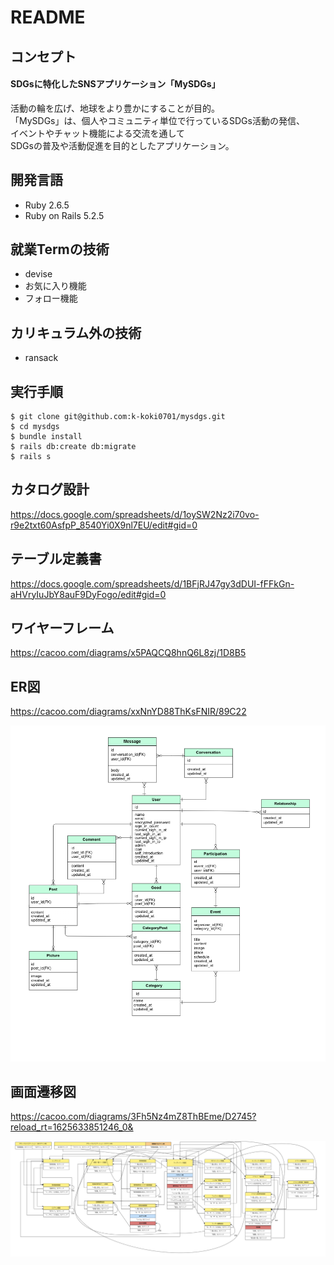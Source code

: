 # README

## コンセプト

#### SDGsに特化したSNSアプリケーション「MySDGs」

活動の輪を広げ、地球をより豊かにすることが目的。  
「MySDGs」は、個人やコミュニティ単位で行っているSDGs活動の発信、  
イベントやチャット機能による交流を通して  
SDGsの普及や活動促進を目的としたアプリケーション。


## 開発言語

- Ruby 2.6.5
- Ruby on Rails 5.2.5


## 就業Termの技術

- devise
- お気に入り機能
- フォロー機能


## カリキュラム外の技術

- ransack


## 実行手順

```
$ git clone git@github.com:k-koki0701/mysdgs.git
$ cd mysdgs
$ bundle install
$ rails db:create db:migrate
$ rails s
```

## カタログ設計
https://docs.google.com/spreadsheets/d/1oySW2Nz2i70vo-r9e2txt60AsfpP_8540Yi0X9nl7EU/edit#gid=0


## テーブル定義書
https://docs.google.com/spreadsheets/d/1BFjRJ47gy3dDUI-fFFkGn-aHVryIuJbY8auF9DyFogo/edit#gid=0


## ワイヤーフレーム
https://cacoo.com/diagrams/x5PAQCQ8hnQ6L8zj/1D8B5


## ER図
https://cacoo.com/diagrams/xxNnYD88ThKsFNIR/89C22

![ER図](./public/images/Entity_Relationship_Diagram.png)


## 画面遷移図
https://cacoo.com/diagrams/3Fh5Nz4mZ8ThBEme/D2745?reload_rt=1625633851246_0&

![画面遷移図](./public/images/Screen_transition_diagram.png)
